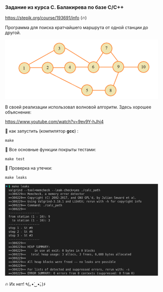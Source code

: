 

### Задание из курса С. Балакирева по базе C/C++

https://stepik.org/course/193691/info (🔥)

Программа для поиска кратчайшего маршрута от одной станции до другой.

![screen1](./images/screen1.png)

В своей реализации использовал волновой алгоритм. Здесь хорошее объяснение:   

https://www.youtube.com/watch?v=9ev9Y-hJhj4

 🎯 как запустить (компилятор **gcc**) :

```shell
make
```

🧪 Все основные функции покрыты тестами: 

```shell
make test
```

💩 Проверка на утечки:

```shell
make leaks
```

![screen2](./images/screen2.png)

🔥 Их нет! ٩(｡•́‿•̀｡)۶

